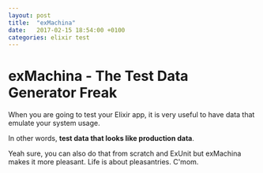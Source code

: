```yaml
---
layout: post
title:  "exMachina"
date:   2017-02-15 18:54:00 +0100
categories: elixir test
---
```


# exMachina - The Test Data Generator Freak

When you are going to test your Elixir app, it is very useful to have data that emulate your system usage.

In other words, __test data that looks like production data__.

Yeah sure, you can also do that from scratch and ExUnit but exMachina makes it more pleasant.
Life is about pleasantries. C'mom.
